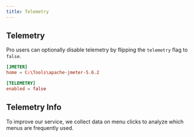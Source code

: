 ```yaml
---
title: Telemetry
---
```


## Telemetry

Pro users can optionally disable telemetry by flipping the `telemetry` flag to `false`.

```toml
[JMETER]
home = C:\Tools\apache-jmeter-5.6.2

[TELEMETRY]
enabled = false
```

## Telemetry Info

To improve our service, we collect data on menu clicks to analyze which menus are frequently used.
